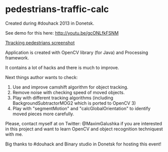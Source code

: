 pedestrians-traffic-calc
========================

Created during #douhack 2013 in Donetsk.

See demo for this here:
http://youtu.be/gcONLfkFSNM

[Ttracking pedestrians screenshot](https://raw.githubusercontent.com/mgalushka/pedestrians-traffic-calc/master/resources/tracking_people_2.png)

Application is created with OpenCV library (for Java) and Processing framework.

It contains a lot of hacks and there is much to improve.

Next things author wants to check:

1. Use and improve camshift algorithm for object tracking.
2. Remove noise with checking speed of moved objects.
3. Play with different tracking algorithms (including BackgroundSubtractorMOG2 which is ported to OpenCV 3)
4. Play with "segmentMotion" and "calcGlobalOrientation" to identify moved pieces more carefully.

Please, contact myself at on Twitter: @MaximGalushka if you are interested in this project and want to learn OpenCV and object recognition techniquest with me.

Big thanks to #douhack and Binary studio in Donetsk for hosting this event!
